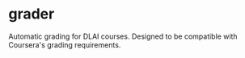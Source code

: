 # grader
Automatic grading for DLAI courses. Designed to be compatible with Coursera's grading requirements.

